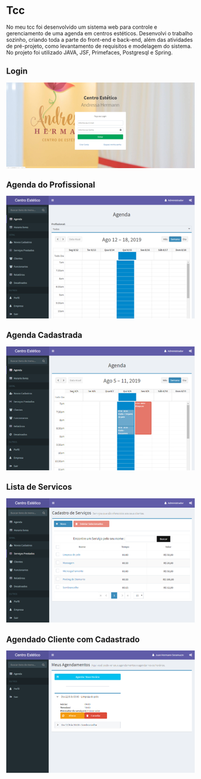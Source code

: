 # Tcc
No meu tcc foi desenvolvido um sistema web para controle e gerenciamento de uma agenda em centros estéticos. 
Desenvolvi o trabalho sozinho, criando toda a parte do front-end e back-end, além das atividades de pré-projeto, como levantamento de requisitos e modelagem do sistema. 
No projeto foi utilizado JAVA, JSF, Primefaces, Postgresql e Spring.

## Login
<img src="/Imagens/Login.PNG" alt="Login"/>

## Agenda do Profissional
<img src="/Imagens/AgendaProfissional.PNG" alt="Agenda do Profissional"/>

## Agenda Cadastrada
<img src="/Imagens/AgandaCadastrada.PNG" alt="Aganda Cadastrada"/>

## Lista de Servicos
<img src="/Imagens/ListaServicos.PNG" alt="Lista de Servicos"/>

## Agendado Cliente com Cadastrado
<img src="/Imagens/AgendaClientecadastrado.PNG" alt="Agenda do Cliente com Cadastrado"/>

